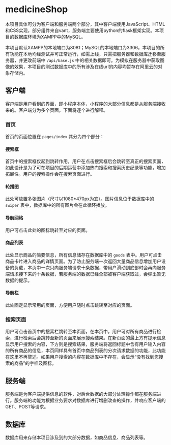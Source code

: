 # medicineShop

本项目具体可分为客户端和服务端两个部分，其中客户端使用JavaScript、HTML和CSS实现，部分组件来自vant，服务端主要使用python的flask框架实现。本项目的数据库环境为XAMPP中的MySQL。

本项目默认XAMPP的本地端口为8081；MySQL的本地端口为3306，本项目的所有功能在本地均经测试并可正常运行，如需上线，只需把服务器和数据库迁移至服务器，并更改前端中 `/api/base.js` 中的相关数据即可。为模拟在服务器中获取图像的效果，本项目的测试数据库中的所有涉及在线url的内容均暂存在阿里云的对象存储内。

## 客户端

客户端是用户看到的界面，即小程序本体，小程序的大部分信息都是从服务端接收来的。客户端分为多个页面，下面将逐个进行解释。

### 首页

首页的页面位置在 `pages/index` 其分为四个部分：

#### 搜索框

首页中的搜索框仅起到跳转作用，用户在点击搜索框后会跳转至真正的搜索页面，如此设计是为了可在项目的后期运营中添加热门搜索和搜索历史纪录等功能，增加拓展性。用户的搜索操作会在搜索页面进行。

#### 轮播图

此处可放置多张图片（尺寸以1080*470px为宜）。图片信息位于数据库中的 `swiper` 表中，数据库中的所有图片会在此循环播放。

#### 导航网格

用户可点击此处的图标跳转至对应的页面。

#### 商品列表

此处显示商品的简要信息，所有信息储存在数据库中的 `goods` 表中。用户可点击商品卡片进入商品的详情页面。为了防止服务端一次返回大量商品信息增加用户设备的负载，本页中一次只向服务端请求十条数据，带用户滑动到底部时会再向服务端请求接下来的十条数据，若服务端的数据已经全部被客户端获取过，会弹出暂无数据的提示。

#### 导航栏

此处固定显示常用的页面，方便用户随时点击跳转至对应的页面。

### 搜索页面

用户可点击首页中的搜索栏跳转至本页面，在本页中，用户可对所有商品进行检索，进行检索后会跳转至新的页面来展示搜索结果。在新页面的最上方有提示信息显示用户搜索的内容，下方则是搜索结果，服务端将返回标题中含有用户输入内容的所有商品的信息，本页同样具有首页中商品列表的分次请求数据的功能，此功能在这里不再赘述。如果用户搜索的内容在数据库中不存在，会显示“没有找到您搜索的商品”的字样及图标。

## 服务端

服务端是为客户端提供信息的软件，对后台数据的大部分处理操作都在服务端进行。服务端的功能为根据业务要求对数据库进行增删改查的操作，并响应客户端的GET、POST等请求。

## 数据库

数据库用来存储本项目涉及到的大部分数据，如商品信息、商品列表等。

